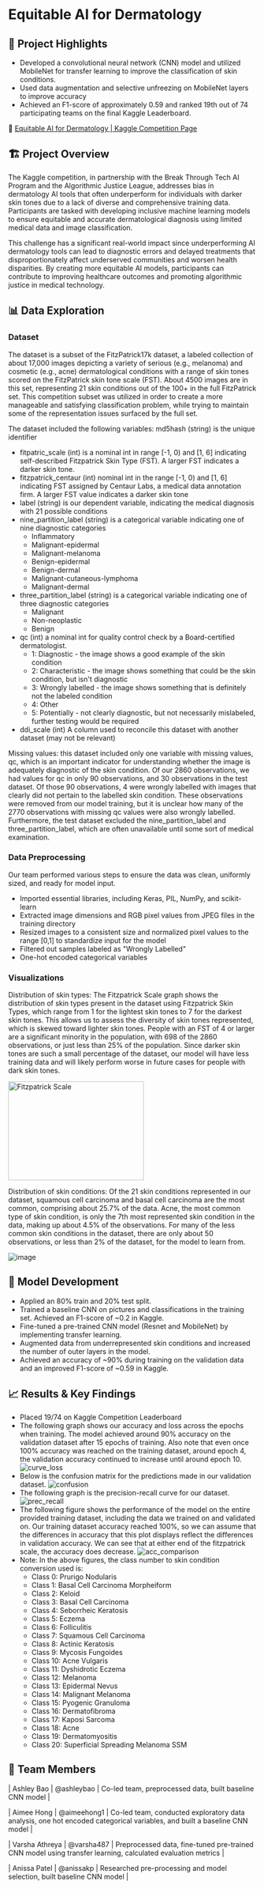 # Equitable AI for Dermatology

## **🎯 Project Highlights**

* Developed a convolutional neural network (CNN) model and utilized MobileNet for transfer learning to improve the classification of skin conditions.
* Used data augmentation and selective unfreezing on MobileNet layers to improve accuracy
* Achieved an F1-score of approximately 0.59 and ranked 19th out of 74 participating teams on the final Kaggle Leaderboard.


🔗 [Equitable AI for Dermatology | Kaggle Competition Page](https://www.kaggle.com/competitions/bttai-ajl-2025/overview)

## **🏗️ Project Overview**

The Kaggle competition, in partnership with the Break Through Tech AI Program and the Algorithmic Justice League, addresses bias in dermatology AI tools that often underperform for individuals with darker skin tones due to a lack of diverse and comprehensive training data. Participants are tasked with developing inclusive machine learning models to ensure equitable and accurate dermatological diagnosis using limited medical data and image classification.

This challenge has a significant real-world impact since underperforming AI dermatology tools can lead to diagnostic errors and delayed treatments that disproportionately affect underserved communities and worsen health disparities. By creating more equitable AI models, participants can contribute to improving healthcare outcomes and promoting algorithmic justice in medical technology.

## **📊 Data Exploration**

### Dataset
The dataset is a subset of the FitzPatrick17k dataset, a labeled collection of about 17,000 images depicting a variety of serious (e.g., melanoma) and cosmetic (e.g., acne) dermatological conditions with a range of skin tones scored on the FitzPatrick skin tone scale (FST). About 4500 images are in this set, representing 21 skin conditions out of the 100+ in the full FitzPatrick set. This competition subset was utilized in order to create a more manageable and satisfying classification problem, while trying to maintain some of the representation issues surfaced by the full set.

The dataset included the following variables: 
md5hash (string) is the unique identifier
* fitpatric_scale (int) is a nominal int in range [-1, 0) and [1, 6] indicating self-described Fitzpatrick Skin Type (FST). A larger FST indicates a darker skin tone.
* fitzpatrick_centaur (int) nominal int in the range [-1, 0) and [1, 6] indicating FST assigned by Centaur Labs, a medical data annotation firm. A larger FST value indicates a darker skin tone
* label (string) is our dependent variable, indicating the medical diagnosis with 21 possible conditions
* nine_partition_label (string) is a categorical variable indicating one of nine diagnostic categories
  * Inflammatory
  * Malignant-epidermal
  * Malignant-melanoma
  * Benign-epidermal
  * Benign-dermal
  * Malignant-cutaneous-lymphoma
  * Malignant-dermal
* three_partition_label (string) is a categorical variable indicating one of three diagnostic categories
  * Malignant
  * Non-neoplastic
  * Benign
* qc (int) a nominal int for quality control check by a Board-certified dermatologist.
  * 1: Diagnostic - the image shows a good example of the skin condition
  * 2: Characteristic - the image shows something that could be the skin condition, but isn't diagnostic
  * 3: Wrongly labelled - the image shows something that is definitely not the labeled condition
  * 4: Other
  * 5: Potentially - not clearly diagnostic, but not necessarily mislabeled, further testing would be required
* ddi_scale (int) A column used to reconcile this dataset with another dataset (may not be relevant)

Missing values: this dataset included only one variable with missing values, qc, which is an important indicator for understanding whether the image is adequately diagnostic of the skin condition. Of our 2860 observations, we had values for qc in only 90 observations, and 30 observations in the test dataset. Of those 90 observations, 4 were wrongly labelled with images that clearly did not pertain to the labelled skin condition. These observations were removed from our model training, but it is unclear how many of the 2770 observations with missing qc values were also wrongly labelled. Furthermore, the test dataset excluded the nine_partition_label and three_partition_label, which are often unavailable until some sort of medical examination.

### Data Preprocessing
Our team performed various steps to ensure the data was clean, uniformly sized, and ready for model input.
- Imported essential libraries, including Keras, PIL, NumPy, and scikit-learn
- Extracted image dimensions and RGB pixel values from JPEG files in the training directory
- Resized images to a consistent size and normalized pixel values to the range [0,1] to standardize input for the model
- Filtered out samples labeled as "Wrongly Labelled"
- One-hot encoded categorical variables

### Visualizations
Distribution of skin types: The Fitzpatrick Scale graph shows the distribution of skin types present in the dataset using Fitzpatrick Skin Types, which range from 1 for the lightest skin tones to 7 for the darkest skin tones. This allows us to assess the diversity of skin tones represented, which is skewed toward lighter skin tones. People with an FST of 4 or larger are a significant minority in the population, with 698 of the 2860 observations, or just less than 25% of the population. Since darker skin tones are such a small percentage of the dataset, our model will have less training data and will likely perform worse in future cases for people with dark skin tones. 

<img src="https://github.com/user-attachments/assets/2272bd20-0025-40d7-acd2-68f2375c79d6" alt="Fitzpatrick Scale" width="275" height="200">

Distribution of skin conditions: Of the 21 skin conditions represented in our dataset, squamous cell carcinoma and basal cell carcinoma are the most common, comprising about 25.7% of the data. Acne, the most common type of skin condition, is only the 7th most represented skin condition in the data, making up about 4.5% of the observations. For many of the less common skin conditions in the dataset, there are only about 50 observations, or less than 2% of the dataset, for the model to learn from. 

![image](https://github.com/user-attachments/assets/0f71b96f-cc20-4b61-a744-c301f2e47959)


## **🧠 Model Development**

* Applied an 80% train and 20% test split.
* Trained a baseline CNN on pictures and classifications in the training set. Achieved an F1-score of ~0.2 in Kaggle.
* Fine-tuned a pre-trained CNN model (Resnet and MobileNet) by implementing transfer learning.
* Augmented data from underrepresented skin conditions and increased the number of outer layers in the model.
* Achieved an accuracy of ~90% during training on the validation data and an improved F1-score of ~0.59 in Kaggle. 


## **📈 Results & Key Findings**

* Placed 19/74 on Kaggle Competition Leaderboard
* The following graph shows our accuracy and loss across the epochs when training. The model achieved around 90% accuracy on the validation dataset after 15 epochs of training. Also note that even once 100% accuracy was reached on the training dataset, around epoch 4, the validation accuracy continued to increase until around epoch 10.
![curve_loss](https://github.com/user-attachments/assets/b6016d22-bccd-4713-bb21-1ac0d2790b84)
* Below is the confusion matrix for the predictions made in our validation dataset.
![confusion](https://github.com/user-attachments/assets/47240209-53ae-4865-8450-7c9953866e39)
* The following graph is the precision-recall curve for our dataset. 
![prec_recall](https://github.com/user-attachments/assets/a5e7539f-3a66-47c9-b109-63e569e8ae96)
* The following figure shows the performance of the model on the entire provided training dataset, including the data we trained on and validated on. Our training dataset accuracy reached 100%, so we can assume that the differences in accuracy that this plot displays reflect the differences in validation accuracy. We can see that at either end of the fitzpatrick scale, the accuracy does decrease.
![acc_comparison](https://github.com/user-attachments/assets/26aebdc8-b685-46ce-aaf3-79277d4bf2c5)
* Note: In the above figures, the class number to skin condition conversion used is:
  * Class 0: Prurigo Nodularis
  * Class 1: Basal Cell Carcinoma Morpheiform
  * Class 2: Keloid
  * Class 3: Basal Cell Carcinoma
  * Class 4: Seborrheic Keratosis
  * Class 5: Eczema
  * Class 6: Folliculitis
  * Class 7: Squamous Cell Carcinoma
  * Class 8: Actinic Keratosis
  * Class 9: Mycosis Fungoides
  * Class 10: Acne Vulgaris
  * Class 11: Dyshidrotic Eczema
  * Class 12: Melanoma
  * Class 13: Epidermal Nevus
  * Class 14: Malignant Melanoma
  * Class 15: Pyogenic Granuloma
  * Class 16: Dermatofibroma
  * Class 17: Kaposi Sarcoma
  * Class 18: Acne
  * Class 19: Dermatomyositis
  * Class 20: Superficial Spreading Melanoma SSM

## **👥 Team Members**
| Ashley Bao | @ashleybao | Co-led team, preprocessed data, built baseline CNN model |

| Aimee Hong | @aimeehong1 | Co-led team, conducted exploratory data analysis, one hot encoded categorical variables, and built a baseline CNN model |

| Varsha Athreya | @varsha487 | Preprocessed data, fine-tuned pre-trained CNN model using transfer learning, calculated evaluation metrics |

| Anissa Patel | @anissakp | Researched pre-processing and model selection, built baseline CNN model |
